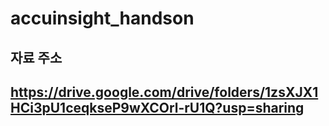 # accuinsight_handson

## 자료 주소 
## https://drive.google.com/drive/folders/1zsXJX1HCi3pU1ceqkseP9wXCOrl-rU1Q?usp=sharing 

